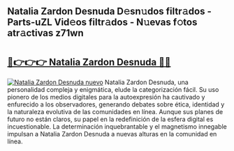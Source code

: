 ## Natalia Zardon Desnuda D𝚎sn𝚞dos filtr𝚊dos - Parts-uZL Vid𝚎os filtr𝚊dos - N𝚞evas f𝚘tos atr𝚊ctivas z71wn

# <h2><a href="http://mb1lv5.tromn.icu/?c=Natalia+Zardon+Desnuda">🔗👉👉👉 Natalia Zardon Desnuda 🔗🔗</a></h2>

[![Natalia Zardon Desnuda nuevo](https://i.imgur.com/pEAQMta.gif)](http://mb1lv5.tromn.icu/?c=Natalia+Zardon+Desnuda)
Natalia Zardon Desnuda, una personalidad compleja y enigmática, elude la categorización fácil. Su uso pionero de los medios digitales para la autoexpresión ha cautivado y enfurecido a los observadores, generando debates sobre ética, identidad y la naturaleza evolutiva de las comunidades en línea. Aunque sus planes de futuro no están claros, su papel en la redefinición de la esfera digital es incuestionable. La determinación inquebrantable y el magnetismo innegable impulsan a Natalia Zardon Desnuda a nuevas alturas en la comunidad en línea.
